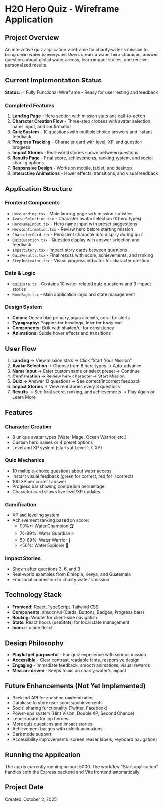 # H2O Hero Quiz - Wireframe Application

## Project Overview
An interactive quiz application wireframe for charity:water's mission to bring clean water to everyone. Users create a water hero character, answer questions about global water access, learn impact stories, and receive personalized results.

## Current Implementation Status
**Status:** ✅ Fully Functional Wireframe - Ready for user testing and feedback

### Completed Features
1. **Landing Page** - Hero section with mission stats and call-to-action
2. **Character Creation Flow** - Three-step process with avatar selection, name input, and confirmation
3. **Quiz System** - 10 questions with multiple choice answers and instant feedback
4. **Progress Tracking** - Character card with level, XP, and question progress
5. **Impact Stories** - Real-world stories shown between questions
6. **Results Page** - Final score, achievements, ranking system, and social sharing options
7. **Responsive Design** - Works on mobile, tablet, and desktop
8. **Interactive Animations** - Hover effects, transitions, and visual feedback

## Application Structure

### Frontend Components
- `HeroLanding.tsx` - Main landing page with mission statistics
- `AvatarSelection.tsx` - Character avatar selection (8 hero types)
- `HeroNameInput.tsx` - Hero name input with preset suggestions
- `HeroConfirmation.tsx` - Review hero before starting mission
- `CharacterCard.tsx` - Persistent character info display during quiz
- `QuizQuestion.tsx` - Question display with answer selection and feedback
- `ImpactStory.tsx` - Impact story cards between questions
- `QuizResults.tsx` - Final results with score, achievements, and ranking
- `StepIndicator.tsx` - Visual progress indicator for character creation

### Data & Logic
- `quizData.ts` - Contains 10 water-related quiz questions and 3 impact stories
- `HomePage.tsx` - Main application logic and state management

### Design System
- **Colors:** Ocean blue primary, aqua accents, coral for alerts
- **Typography:** Poppins for headings, Inter for body text
- **Components:** Built with shadcn/ui for consistency
- **Animations:** Subtle hover effects and transitions

## User Flow
1. **Landing** → View mission stats → Click "Start Your Mission"
2. **Avatar Selection** → Choose from 8 hero types → Auto-advance
3. **Name Input** → Enter custom name or select preset → Continue
4. **Confirmation** → Review hero character → Start Mission
5. **Quiz** → Answer 10 questions → See correct/incorrect feedback
6. **Impact Stories** → View real stories every 3 questions
7. **Results** → See final score, ranking, and achievements → Play Again or Learn More

## Features

### Character Creation
- 8 unique avatar types (Water Mage, Ocean Warrior, etc.)
- Custom hero names or 4 preset options
- Level and XP system (starts at Level 1, 0 XP)

### Quiz Mechanics
- 10 multiple-choice questions about water access
- Instant visual feedback (green for correct, red for incorrect)
- 100 XP per correct answer
- Progress bar showing completion percentage
- Character card shows live level/XP updates

### Gamification
- XP and leveling system
- Achievement ranking based on score:
  - 90%+: Water Champion 🏆
  - 70-89%: Water Guardian ⭐
  - 50-69%: Water Warrior 💪
  - <50%: Water Explorer 🌊

### Impact Stories
- Shown after questions 3, 6, and 9
- Real-world examples from Ethiopia, Kenya, and Guatemala
- Emotional connection to charity:water's mission

## Technology Stack
- **Frontend:** React, TypeScript, Tailwind CSS
- **Components:** shadcn/ui (Cards, Buttons, Badges, Progress bars)
- **Routing:** Wouter for client-side navigation
- **State:** React hooks (useState) for local state management
- **Icons:** Lucide React

## Design Philosophy
- **Playful yet purposeful** - Fun quiz experience with serious mission
- **Accessible** - Clear contrast, readable fonts, responsive design
- **Engaging** - Immediate feedback, smooth animations, visual rewards
- **Mission-driven** - Keeps focus on charity:water's impact

## Future Enhancements (Not Yet Implemented)
- Backend API for question randomization
- Database to store user scores/achievements
- Social sharing functionality (Twitter, Facebook)
- Power-ups system (Hint Vision, Double XP, Second Chance)
- Leaderboard for top heroes
- More quiz questions and impact stories
- Achievement badges with unlock animations
- Dark mode support
- Accessibility improvements (screen reader labels, keyboard navigation)

## Running the Application
The app is currently running on port 5000. The workflow "Start application" handles both the Express backend and Vite frontend automatically.

## Project Date
Created: October 2, 2025

